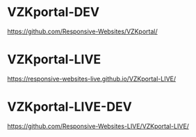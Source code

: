 # VZKportal-DEV
https://github.com/Responsive-Websites/VZKportal/

# VZKportal-LIVE
https://responsive-websites-live.github.io/VZKportal-LIVE/

# VZKportal-LIVE-DEV
https://github.com/Responsive-Websites-LIVE/VZKportal-LIVE/
